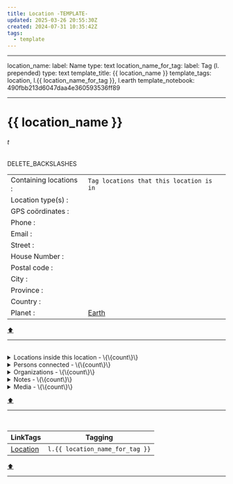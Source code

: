 ```yaml
---
title: Location -TEMPLATE-
updated: 2025-03-26 20:55:30Z
created: 2024-07-31 10:35:42Z
tags:
  - template
---
```


---
location_name:
  label: Name
  type: text
location_name_for_tag:
  label: Tag (l. prepended)
  type: text
template_title: {{ location_name }}
template_tags: location, l.{{ location_name_for_tag }}, l.earth
template_notebook: 490fbb213d6047daa4e360593536ff89

---
# {{ location_name }} 
###### t
DELETE_BACKSLASHES


| | |
|---|---|
| Containing locations :| `Tag locations that this location is in` |
| Location type(s) :|  |
| GPS coördinates :|  |
| Phone :|  |
| Email :|  |
| Street :|  |
| House Number :|  |
| Postal code :|  |
| City :|  |
| Province :|  |
| Country :|  |
| Planet :| [Earth](../1.Mind/Earth.md) |
[⬆️](#t)
***
<br>



<!-- note-overview-plugin
search: tag:location tag:l.{{ location_name_for_tag }}
fields: title
alias: title AS Location
sort: title ASC
details:
  open: false
  summary: Locations inside this location - \{\{count\}\}
-->
<details close>
<summary>Locations inside this location - \{\{count\}\}</summary>

| Location |
| --- |
</details>
<!--endoverview-->

<!-- note-overview-plugin
search: tag:person tag:l.{{ location_name_for_tag }}
fields: title
alias: title AS Person
sort: title ASC
details:
  open: false
  summary: Persons connected - \{\{count\}\}
-->
<details close>
<summary>Persons connected - \{\{count\}\}</summary>

| Person |
| --- |
</details>
<!--endoverview-->

<!-- note-overview-plugin
search: tag:organization tag:l.{{ location_name_for_tag }}
fields: title
alias: title AS Organization
sort: title ASC
details:
  open: false
  summary: Organizations - \{\{count\}\}
-->
<details close>
<summary>Organizations - \{\{count\}\}</summary>

| Organization |
| --- |
</details>
<!--endoverview-->

<!-- note-overview-plugin
search: type:note -tag:person -tag:organization -tag:location -tag:media
  tag:l.{{ location_name_for_tag }}
fields: title
alias: title AS Note
sort: title ASC
details:
  open: false
  summary: Notes - \{\{count\}\}
-->
<details close>
<summary>Notes - \{\{count\}\}</summary>

| Note |
| --- |
</details>
<!--endoverview-->

<!-- note-overview-plugin
search: tag:media tag:l.{{ location_name_for_tag }}
fields: title
alias: title AS Media
sort: title ASC
details:
  open: false
  summary: Media - \{\{count\}\}
-->
<details close>
<summary>Media - \{\{count\}\}</summary>

| Media |
| --- |
</details>
<!--endoverview-->

[⬆️](#t)
***
<br>



| LinkTags | Tagging |
|-|-|
| [Location](../1.Mind/Location.md) | `l.{{ location_name_for_tag }}` |
[⬆️](#t)
***
<br>